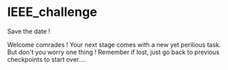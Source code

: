 # IEEE_challenge
Save the date !


Welcome comrades ! Your next stage comes with a new yet perilious task.
But don't you worry one thing !
Remember if lost, just go back to previous checkpoints to start over....
